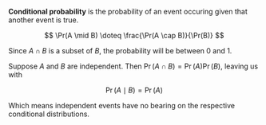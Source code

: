 **Conditional probability** is the probability of an event occuring given that another event is true.

$$
\Pr(A \mid B) \doteq \frac{\Pr(A \cap B)}{\Pr(B)}
$$

Since $A \cap B$ is a subset of $B$, the probability will be between 0 and 1.


Suppose $A$ and $B$ are independent. Then $\Pr(A \cap B) = \Pr(A)\Pr(B)$, leaving us with

$$
\Pr(A \mid B) = \Pr(A)
$$

Which means independent events have no bearing on the respective conditional distributions.